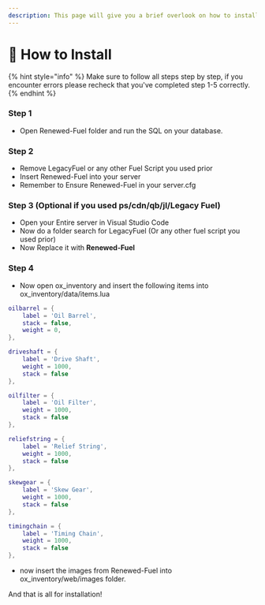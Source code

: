 ```yaml
---
description: This page will give you a brief overlook on how to install this resource
---
```


# 📄 How to Install

{% hint style="info" %}
Make sure to follow all steps step by step, if you encounter errors please recheck that you've completed step 1-5 correctly.
{% endhint %}

### Step 1

* Open Renewed-Fuel folder and run the SQL on your database.

### Step 2

* Remove LegacyFuel or any other Fuel Script you used prior
* Insert Renewed-Fuel into your server
* Remember to Ensure Renewed-Fuel in your server.cfg

### Step 3 (Optional if you used ps/cdn/qb/jl/Legacy Fuel)

* Open your Entire server in Visual Studio Code
* Now do a folder search for LegacyFuel (Or any other fuel script you used prior)
* Now Replace it with **Renewed-Fuel**

### Step 4

* Now open ox\_inventory and insert the following items into ox\_inventory/data/items.lua

```lua
oilbarrel = {
	label = 'Oil Barrel',
	stack = false,
	weight = 0,
},

driveshaft = {
	label = 'Drive Shaft',
	weight = 1000,
	stack = false
},

oilfilter = {
	label = 'Oil Filter',
	weight = 1000,
	stack = false
},

reliefstring = {
	label = 'Relief String',
	weight = 1000,
	stack = false
},

skewgear = {
	label = 'Skew Gear',
	weight = 1000,
	stack = false
},

timingchain = {
	label = 'Timing Chain',
	weight = 1000,
	stack = false
},
```

* now insert the images from Renewed-Fuel into ox\_inventory/web/images folder.

And that is all for installation!

